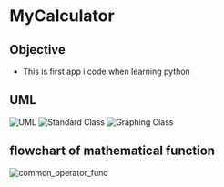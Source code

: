 # MyCalculator
## Objective
* This is first app i code when learning python
## UML

![UML](https://github.com/Truongdhvnu/MyCalculator/assets/122275694/4e79c5ee-38f7-4a0c-bfcd-e637a61c1ab1)
![Standard Class](https://github.com/Truongdhvnu/MyCalculator/assets/122275694/210ac23b-3f9e-4958-b6ef-98cf320457a3)
![Graphing Class](https://github.com/Truongdhvnu/MyCalculator/assets/122275694/c55bd569-c204-4211-ad55-30ed281dd382)

## flowchart of mathematical function

![common_operator_func](https://github.com/Truongdhvnu/MyCalculator/assets/122275694/e6c48259-82fd-498f-8a43-b02654b4acb8)
